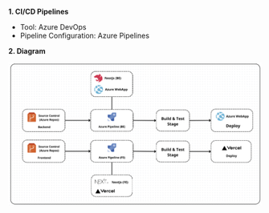 

**1. CI/CD Pipelines**
- Tool: Azure DevOps
- Pipeline Configuration: Azure Pipelines


**2. Diagram**

![image.png](/.attachments/image-f1cecf52-e7ae-43d2-88fc-66c1d28ab9e6.png)